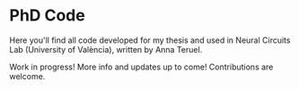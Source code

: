 # PhD Code

Here you'll find all code developed for my thesis and used in Neural Circuits Lab (University of València), written by Anna Teruel. 

Work in progress! More info and updates up to come! Contributions are welcome.